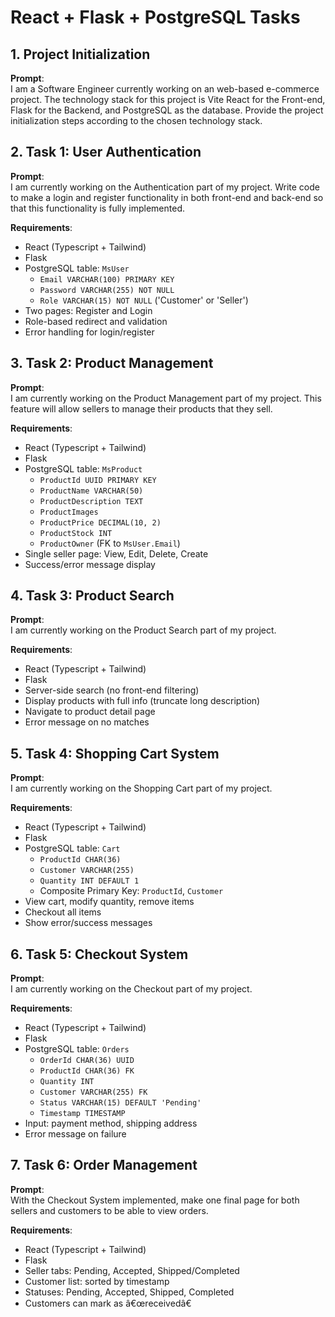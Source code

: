 
# React + Flask + PostgreSQL Tasks

## 1. Project Initialization
**Prompt**:  
I am a Software Engineer currently working on an web-based e-commerce project. The technology stack for this project is Vite React for the Front-end, Flask for the Backend, and PostgreSQL as the database. Provide the project initialization steps according to the chosen technology stack.

## 2. Task 1: User Authentication
**Prompt**:  
I am currently working on the Authentication part of my project. Write code to make a login and register functionality in both front-end and back-end so that this functionality is fully implemented.

**Requirements**:
- React (Typescript + Tailwind)
- Flask
- PostgreSQL table: `MsUser`
  - `Email VARCHAR(100) PRIMARY KEY`
  - `Password VARCHAR(255) NOT NULL`
  - `Role VARCHAR(15) NOT NULL` ('Customer' or 'Seller')
- Two pages: Register and Login
- Role-based redirect and validation
- Error handling for login/register

## 3. Task 2: Product Management
**Prompt**:  
I am currently working on the Product Management part of my project. This feature will allow sellers to manage their products that they sell.

**Requirements**:
- React (Typescript + Tailwind)
- Flask
- PostgreSQL table: `MsProduct`
  - `ProductId UUID PRIMARY KEY`
  - `ProductName VARCHAR(50)`
  - `ProductDescription TEXT`
  - `ProductImages`
  - `ProductPrice DECIMAL(10, 2)`
  - `ProductStock INT`
  - `ProductOwner` (FK to `MsUser.Email`)
- Single seller page: View, Edit, Delete, Create
- Success/error message display

## 4. Task 3: Product Search
**Prompt**:  
I am currently working on the Product Search part of my project.

**Requirements**:
- React (Typescript + Tailwind)
- Flask
- Server-side search (no front-end filtering)
- Display products with full info (truncate long description)
- Navigate to product detail page
- Error message on no matches

## 5. Task 4: Shopping Cart System
**Prompt**:  
I am currently working on the Shopping Cart part of my project.

**Requirements**:
- React (Typescript + Tailwind)
- Flask
- PostgreSQL table: `Cart`
  - `ProductId CHAR(36)`
  - `Customer VARCHAR(255)`
  - `Quantity INT DEFAULT 1`
  - Composite Primary Key: `ProductId`, `Customer`
- View cart, modify quantity, remove items
- Checkout all items
- Show error/success messages

## 6. Task 5: Checkout System
**Prompt**:  
I am currently working on the Checkout part of my project.

**Requirements**:
- React (Typescript + Tailwind)
- Flask
- PostgreSQL table: `Orders`
  - `OrderId CHAR(36) UUID`
  - `ProductId CHAR(36) FK`
  - `Quantity INT`
  - `Customer VARCHAR(255) FK`
  - `Status VARCHAR(15) DEFAULT 'Pending'`
  - `Timestamp TIMESTAMP`
- Input: payment method, shipping address
- Error message on failure

## 7. Task 6: Order Management
**Prompt**:  
With the Checkout System implemented, make one final page for both sellers and customers to be able to view orders.

**Requirements**:
- React (Typescript + Tailwind)
- Flask
- Seller tabs: Pending, Accepted, Shipped/Completed
- Customer list: sorted by timestamp
- Statuses: Pending, Accepted, Shipped, Completed
- Customers can mark as â€œreceivedâ€
